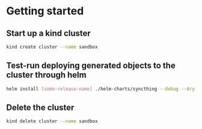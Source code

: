 # Getting started

## Start up a kind cluster

```sh
kind create cluster --name sandbox
```

## Test-run deploying generated objects to the cluster through helm

```sh
helm install [some-release-name] ./helm-charts/syncthing --debug --dry-run
```

## Delete the cluster

```sh
kind delete cluster --name sandbox
```
